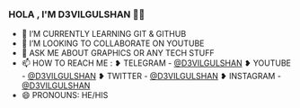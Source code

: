 ### HOLA , I'M D3VILGULSHAN 👋👋


- 🌱 I’M CURRENTLY LEARNING GIT & GITHUB
- 👯 I’M LOOKING TO COLLABORATE ON YOUTUBE
- 💬 ASK ME ABOUT GRAPHICS OR ANY TECH STUFF
- 📫 HOW TO REACH ME  : 
       ❥︎ TELEGRAM  - [@D3VILGULSHAN](https://t.me/d3vilgulshan)   ❥︎ YOUTUBE  - [@D3VILGULSHAN](https://YouTube.com/d3vilgulshan)   ❥︎ TWITTER  - [@D3VILGULSHAN](https://Twitter.com/d3vilgulshan)   ❥︎ INSTAGRAM  - [@D3VILGULSHAN](https://instagram.com/d3vilgulshan)
- 😄 PRONOUNS: HE/HIS
